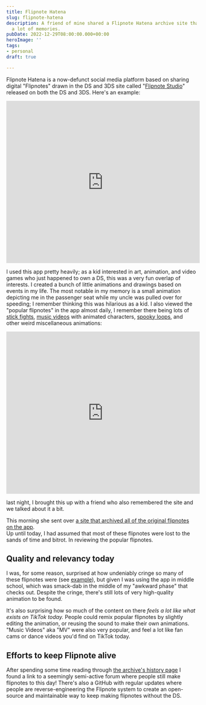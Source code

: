 ```yaml
---
title: Flipnote Hatena
slug: flipnote-hatena
description: A friend of mine shared a Flipnote Hatena archive site that brought back
  a lot of memories.
pubDate: 2022-12-29T08:00:00.000+00:00
heroImage: ''
tags:
- personal
draft: true

---
```

Flipnote Hatena is a now-defunct social media platform based on sharing digital "Flipnotes" drawn in the DS and 3DS site called "[Flipnote Studio](https://en.wikipedia.org/wiki/Flipnote_Studio)" released on both the DS and 3DS. Here's an example:

<iframe src="https://archive.sudomemo.net/watch/embed/mm3d05l2nc3bcftirpkwckwy1nvc" scrolling="no" frameborder="0" height="429" width="512"></iframe>

I used this app pretty heavily; as a kid interested in art, animation, and video games who just happened to own a DS, this was a very fun overlap of interests. I created a bunch of little animations and drawings based on events in my life. The most notable in my memory is a small animation depicting me in the passenger seat while my uncle was pulled over for speeding; I remember thinking this was hilarious as a kid. I also viewed the "popular flipnotes" in the app almost daily, I remember there being lots of [stick fights](https://www.sudomemo.net/watch/CBEEA0_0A95B9C620081_000), [music videos](https://archive.sudomemo.net/watch/mg3io13c0czbyyvl24kwn2udpnac) with animated characters, [spooky loops](https://flipnot.es/5UL8E13), and other weird miscellaneous animations:

<iframe src="https://archive.sudomemo.net/watch/embed/mw21bqmammy40dtweuatavgl1jbc" scrolling="no" frameborder="0" height="429" width="512"></iframe>

last night, I brought this up with a friend who also remembered the site and we talked about it a bit.

This morning she sent over [a site that archived all of the original flipnotes on the app](https://archive.sudomemo.net/).  
Up until today, I had assumed that most of these flipnotes were lost to the sands of time and bitrot. In reviewing the popular flipnotes.

## Quality and relevancy today

I was, for some reason, surprised at how undeniably cringe so many of these flipnotes were (see [example](https://flipnot.es/MY2918D)), but given I was using the app in middle school, which was smack-dab in the middle of my "awkward phase" that checks out. Despite the cringe, there's still lots of very high-quality animation to be found.

It's also surprising how so much of the content on there _feels a lot like what exists on TikTok today._ People could remix popular flipnotes by slightly editing the animation, or reusing the sound to make their own animations. "Music Videos" aka "MV" were also very popular, and feel a lot like fan cams or dance videos you'd find on TikTok today.

## Efforts to keep Flipnote alive

After spending some time reading through [the archive's history page](https://archive.sudomemo.net/history/) I found a link to a seemingly semi-active forum where people still make flipnotes to this day! There's also a GitHub with regular updates where people are reverse-engineering the Flipnote system to create an open-source and maintainable way to keep making flipnotes without the DS.